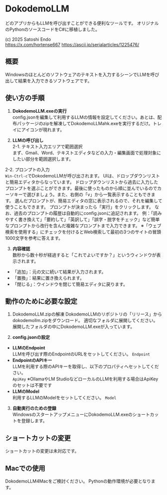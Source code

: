 # DokodemoLLM
どのアプリからもLLMを呼び出すことができる便利なツールです。
オリジナルのPythonのソースコードをC#に移植しました。

(c) 2025 Satoshi Endo  
https://x.com/hortense667
https://ascii.jp/serialarticles/1225476/

## 概要
Windowsのほとんどのソフトウェアのテキストを入力するシーンでLLMを呼び出して結果を入力できるソフトウェアです。

## 使い方の手順

1. **DokodemoLLM.exeの実行**  
config.jsonを編集して利用するLLMの情報を設定してください。あとは、配布パッケージのzipを解凍してDokodemoLLMahk.exeを実行するだけ。トレイにアイコンが現れます。

3. **LLMの呼び出し**  
2-1. テキスト入力エリアで範囲選択  
まず、Gmail、Word、テキストエディタなどの入力・編集画面で処理対象にしたい部分を範囲選択します。

2-2. プロンプトの入力  
`Win-Ctrl-c`でDokodemoLLMが呼び出されます。
UIは、ドロップダウンリストと簡易エディタからなっています。
ドロップダウンリストから過去に入力したプロンプトを選ぶことができます。最後に使ったものから順に並んでいるのでカーソキーで選びましょう。また、右側の「v」から一覧表示することもできます。
選んだプロンプトが、簡易エディタの窓に表示されるので、それを編集して使うこともできます。
プロンプトが決まったら「実行」をクリックします。
なお、過去のプロンプトの履歴は自動的にconfig.jsonに追記されます。
例：「読みやすく書き換えて」「要約して」「英訳して」「誤字・脱字をチェック」など簡単なプロンプトから改行を含んだ複雑なプロンプトまで入力できます。
※「ウェブ検索を使用する」にチェックを付けるとWeb検索して最初の3つのサイトの冒頭1000文字を参考に答えます。

3. **内容確認**  
数秒から数十秒が経過すると「これでよいですか？」というウィンドウが表示されます。  
- 「追加」：元の文に続いて結果が入力されます。
- 「置換」：結果に置き換えられます。
- 「閉じる」：ウインドウを閉じて簡易エディタに戻ります。

## 動作のために必要な設定

1. DokodemoLLM.zipの解凍
DokodemoLLMのリポジトリの「リリース」からdokodemollm.zipをダウンロード。
適切なフォルダに展開してください。
展開したフォルダの中にDokodemoLLM.exeが入っています。

2. **config.jsonの設定**  
- **LLMのEndpoint**  
  LLMを呼び出す際のEndpointのURLをセットしてください。
  `Endpoint`
- **EndpointのAPIキー**  
  LLMを利用する際のAPIキーを取得し、以下のプロパティへセットしてください。  
  `ApiKey`
※OllamaやLM StudioなどローカルのLLMを利用する場合はApiKeyのセットは不要です
- **LLMのModel**  
  利用するLLMのModelをセットしてください。
  `Model`

3. **自動実行のための登録**  
WindowsのスタートアップメニューにDokodemoLLM.exeのショートカットを登録します。

## ショートカットの変更
ショートカットの変更は未対応です。

## Macでの使用
DokodemoLLM4Macをご検討ください。
Pythonの動作環境が必要となります。

